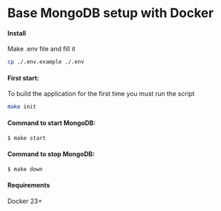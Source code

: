 # Base MongoDB setup with Docker

#### Install

Make .env file and fill it

```bash 
cp ./.env.example ./.env
```

#### First start:

To build the application for the first time you must run the script

```bash
make init
```

#### Command to start MongoDB:

```bash 
$ make start
```

#### Command to stop MongoDB:

```bash 
$ make down
```

#### Requirements

Docker 23+